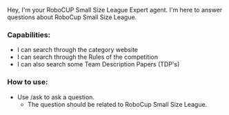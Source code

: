 Hey, I'm your RoboCUP Small Size League Expert agent.
I'm here to answer questions about RoboCup Small Size League.

### Capabilities:
- I can search through the category website
- I can search through the Rules of the competition
- I can also search some Team Description Papers (TDP's)

### How to use:
- Use /ask to ask a question.
  - The question should be related to RoboCup Small Size League.
